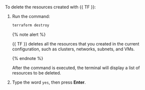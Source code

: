 To delete the resources created with {{ TF }}:
1. Run the command:

   ```bash
   terraform destroy
   ```

   {% note alert %}

   {{ TF }} deletes all the resources that you created in the current configuration, such as clusters, networks, subnets, and VMs.

   {% endnote %}

   After the command is executed, the terminal will display a list of resources to be deleted.

1. Type the word `yes`, then press **Enter**.
